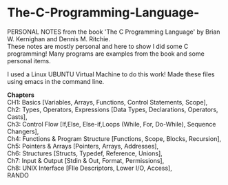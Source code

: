 # The-C-Programming-Language-
PERSONAL NOTES from the book 'The C Programming Language' by Brian W. Kernighan and Dennis M. Ritchie.<br />
These notes are mostly personal and here to show I did some C programming! Many programs are examples from the book and some personal items. <br />

I used a Linux UBUNTU Virtual Machine to do this work! Made these files using emacs in the command line. <br />

**Chapters**<br />
CH1: Basics [Variables, Arrays, Functions, Control Statements, Scope], <br />
Ch2: Types, Operators, Expressions [Data Types, Declarations, Operators, Casts], <br />
Ch3: Control Flow [If,Else, Else-if,Loops (While, For, Do-While), Sequence Changers], <br />
Ch4: Functions & Program Structure [Functions, Scope, Blocks, Recursion], <br />
Ch5: Pointers & Arrays [Pointers, Arrays, Addresses], <br />
Ch6: Structures [Structs, Typedef, Reference, Unions], <br />
Ch7: Input & Output [Stdin & Out, Format, Permissions], <br />
Ch8: UNIX Interface [FIle Descriptors, Lower I/O, Access], <br />
RANDO <br />
